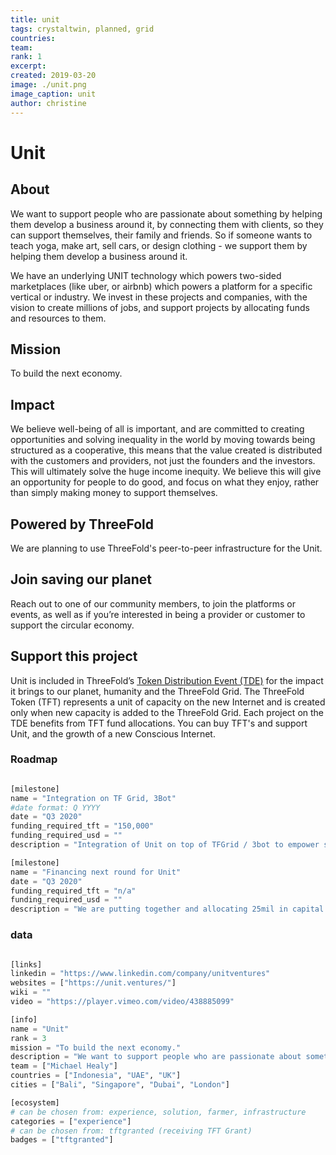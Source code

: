 ```yaml
---
title: unit
tags: crystaltwin, planned, grid
countries: 
team: 
rank: 1
excerpt: 
created: 2019-03-20
image: ./unit.png
image_caption: unit
author: christine
---
```




# Unit

## About

We want to support people who are passionate about something by helping them develop a business around it, by connecting them with clients, so they can support themselves, their family and friends.  So if someone wants to teach yoga, make art, sell cars, or design clothing - we support them by helping them develop a business around it. 

We have an underlying UNIT technology which powers two-sided marketplaces (like uber, or airbnb) which powers a platform for a specific vertical or industry. We invest in these projects and companies, with the vision to create millions of jobs, and support projects by allocating funds and resources to them.

## Mission

To build the next economy.

## Impact

We believe well-being of all is important, and are committed to creating opportunities and solving inequality in the world by moving towards being structured as a cooperative, this means that the value created is distributed with the customers and providers, not just the founders and the investors. This will ultimately solve the huge income inequity. We believe  this will give an opportunity for people to do good, and focus on what they enjoy, rather than simply making money to support themselves.

## Powered by ThreeFold

We are planning to use ThreeFold's peer-to-peer infrastructure for the Unit.

## Join saving our planet
 
Reach out to one of our community members, to join the platforms or events, as well as if you’re interested in being a provider or customer to support the circular economy.

## Support this project
Unit is included in ThreeFold’s [Token Distribution Event (TDE)](https://wiki.threefold.io/#/tdeoverview)</a> for the impact it brings to our planet, humanity and the ThreeFold Grid.
The ThreeFold Token (TFT) represents a unit of capacity on the new Internet and is created only when new capacity is added to the ThreeFold Grid.
Each project on the TDE benefits from TFT fund allocations. You can buy TFT's and support Unit, and the growth of a new Conscious Internet.

### Roadmap

```python

[milestone]
name = "Integration on TF Grid, 3Bot"
#date format: Q YYYY
date = "Q3 2020"
funding_required_tft = "150,000"
funding_required_usd = ""
description = "Integration of Unit on top of TFGrid / 3bot to empower small businesses."

[milestone]
name = "Financing next round for Unit"
date = "Q3 2020"
funding_required_tft = "n/a"
funding_required_usd = ""
description = "We are putting together and allocating 25mil in capital to support, invest and develop the unit ventures."

```

### data

```python

[links]
linkedin = "https://www.linkedin.com/company/unitventures"
websites = ["https://unit.ventures/"]
wiki = ""
video = "https://player.vimeo.com/video/438885099"

[info]
name = "Unit"
rank = 3
mission = "To build the next economy."
description = "We want to support people who are passionate about something by helping them develop a business around it, by connecting them with clients, so they can support themselves, their family and friends. So if someone wants to teach yoga, make art, sell cars, or design clothing - we support them by helping them develop a business around it. We have an underlying UNIT technology which powers two-sided marketplaces (like uber, or airbnb) which powers a platform for a specific vertical or industry. We invest in these projects and companies, with the vision to create millions of jobs, and support projects by allocating funds and resources to them."
team = ["Michael Healy"]
countries = ["Indonesia", "UAE", "UK"]
cities = ["Bali", "Singapore", "Dubai", "London"]

[ecosystem]
# can be chosen from: experience, solution, farmer, infrastructure
categories = ["experience"]
# can be chosen from: tftgranted (receiving TFT Grant)
badges = ["tftgranted"]

```
